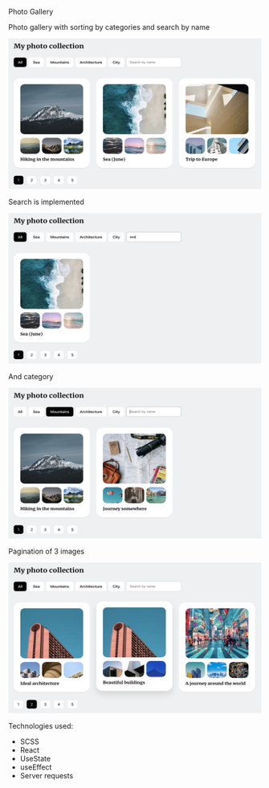 Photo Gallery

Photo gallery with sorting by categories and search by name

<img width=600px height=300px src="/img/01.png" alt="#">

Search is implemented

<img width=600px height=300px src="/img/02.png" alt="#">

And category

<img width=600px height=300px src="/img/03.png" alt="#">

Pagination of 3 images

<img width=600px height=300px  src="/img/04.png" alt="#">

Technologies used:

* SCSS
* React
* UseState 
* useEffect
* Server requests